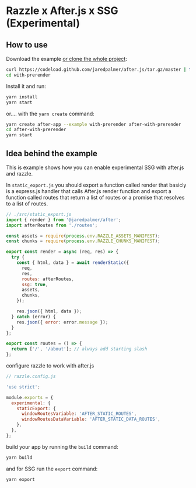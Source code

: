 # Razzle x After.js x SSG (Experimental)

## How to use

Download the example [or clone the whole project](https://github.com/jaredpalmer/after.js.git):

```bash
curl https://codeload.github.com/jaredpalmer/after.js/tar.gz/master | tar -xz --strip=2 after.js-master/examples/with-prerender
cd with-prerender
```

Install it and run:

```bash
yarn install
yarn start
```

or.... with the `yarn create` command:

```bash
yarn create after-app --example with-prerender after-with-prerender
cd after-with-prerender
yarn start
```

## Idea behind the example

This is example shows how you can enable experimental SSG with after.js and razzle.

In `static_export.js` you should export a function called render that basicly is a express.js handler that calls After.js render function and export a function called routes that return a list of routes or a promise that resolves to a list of routes.

```js
// ./src/static_export.js
import { render } from '@jaredpalmer/after';
import afterRoutes from './routes';

const assets = require(process.env.RAZZLE_ASSETS_MANIFEST);
const chunks = require(process.env.RAZZLE_CHUNKS_MANIFEST);

export const render = async (req, res) => {
  try {
    const { html, data } = await renderStatic({
      req,
      res,
      routes: afterRoutes,
      ssg: true,
      assets,
      chunks,
    });

    res.json({ html, data });
  } catch (error) {
    res.json({ error: error.message });
  }
};

export const routes = () => {
  return ['/', '/about']; // always add starting slash
};
```

configure razzle to work with after.js

```js
// razzle.config.js

'use strict';

module.exports = {
  experimental: {
    staticExport: {
      windowRoutesVariable: 'AFTER_STATIC_ROUTES',
      windowRoutesDataVariable: 'AFTER_STATIC_DATA_ROUTES',
    },
  },
};
```

build your app by running the `build` command:

```bash
yarn build
```

and for SSG run the `export` command:

```bash
yarn export
```
